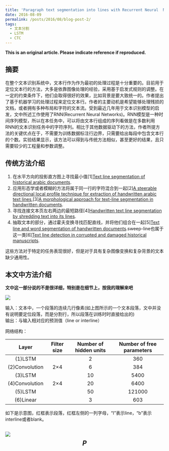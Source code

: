 ```yaml
---
title: 'Paragraph text segmentation into lines with Recurrent Neural  Networks（阅读笔记）'
date: 2016-08-09
permalink: /posts/2016/08/blog-post-2/
tags:
  - 文本分割
  - LSTM
  - CTC
---
```


**This is an original article. Please indicate reference if reproduced.**  

## 摘要

在整个文本识别系统中，文本行作为作为最初的处理过程是十分重要的。目前用于定位文本行的方法，大多是依靠图像处理的经验，采用基于启发式规则的调整。在一定的约束条件下，他们会取得很好的效果，比如背景是要大致统一的。作者提出了基于机器学习的处理过程来定位文本行。作者的主要动机是希望能够处理残损的文档，或者拥有多种布局和字符的文本流。受到最近几年用于文本识别模型的启发，文中所述工作使用了RNN(Recurrent Neural Networks)。RNN模型是一种时间序列模型，所以在本任务中，可以将由文本行组成的序列看做是在多数利用RNN的文本识别任务中的字符序列。相比于其他数据驱动下的方法，作者所提方法的关键优点在于，不需要为训练数据标注行边界，只需要给出每段中包含文本行的个数。实验结果显示，该方法可以得到与传统方法相似，甚至更好的结果，且只需要较少的工程量和参数调整。  

## 传统方法介绍

1. 在水平方向的投影直方图上寻找最小值[1][Text line segmentation of historical arabic documents](http://ieeexplore.ieee.org/xpls/abs_all.jsp?arnumber=4378691&tag=1).
2. 应用形态学或者模糊的方法将属于同一行的字符混合到一起[2][A steerable directional local profile technique for extraction of handwritten arabic text lines](http://ieeexplore.ieee.org/xpls/abs_all.jsp?arnumber=5277744),[3][A morphological approach for text-line segmentation in handwritten documents](http://ieeexplore.ieee.org/xpls/abs_all.jsp?arnumber=5693494).
3. 寻找连接文本页左右两边的最短路径[4][Handwritten text line segmentation by shredding text into its lines](http://ieeexplore.ieee.org/xpls/abs_all.jsp?arnumber=5277573).
4. 抽取文本的部分，通过霍夫变换寻找匹配直线，并将他们组合在一起[5][Text line and word segmentation of handwritten documents](http://www.sciencedirect.com/science/article/pii/S0031320308005335).sweep-line也属于这一类[6][Text line detection in corrupted and damaged historical manuscripts](http://ieeexplore.ieee.org/xpls/abs_all.jsp?arnumber=6628731).

这些方法对于特定的任务表现很好，但是对于具有复杂图像变换和复杂背景的文本缺少通用性。

## 本文中方法介绍

**文中这一部分说的不是很详细，特别是在细节上，按我的理解来吧**

![](http://ww4.sinaimg.cn/large/535663c3gw1f706wsxvr2j20b605ugob.jpg)

输入：文本中，一个段落的连续几行像素(如上图所示的一个文本段落，文中并没有说明要定位段落，而是分割行，所以段落在训练时时直接给出的)  
输出：与输入相对应的预测值（line or interline）

网络结构：  

|Layer|Filter size|Number of hidden units|Number of free parameters|
|:---:|:---------:|:--------------------:|:-----------------------:|
|(1)LSTM||2|360|
|(2)Convolution|2$\times$4|6|384|
|(3)LSTM||10|5400|
|(4)Convolution|2$\times$4|20|6400|
|(5)LSTM||50|121000|
|(6)Linear||3|603|

如下是示意图，红框表示段落，红框左侧的一列字母，“I”表示line，“b”表示interline或者blank。  

![](http://ww4.sinaimg.cn/large/535663c3gw1f7071va2v3j20ay0g2juc.jpg)
$$
P
$$
------
